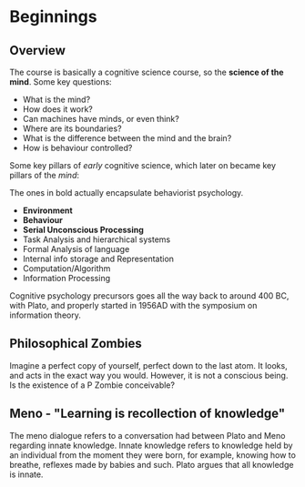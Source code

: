 # Beginnings

## Overview

The course is basically a cognitive science course, so the **science of the mind**. Some key questions:

* What is the mind?
* How does it work?
* Can machines have minds, or even think?
* Where are its boundaries?
* What is the difference between the mind and the brain?
* How is behaviour controlled?

Some key pillars of _early_ cognitive science, which later on became key pillars of the _mind_:

The ones in bold actually encapsulate behaviorist psychology.

* **Environment**
* **Behaviour**
* **Serial Unconscious Processing**
* Task Analysis and hierarchical systems
* Formal Analysis of language
* Internal info storage and Representation
* Computation/Algorithm
* Information Processing

Cognitive psychology precursors goes all the way back to around 400 BC, with Plato, and properly started in 1956AD with the symposium on information theory.

## Philosophical Zombies

Imagine a perfect copy of yourself, perfect down to the last atom. It looks, and acts in the exact way you would. However, it is not a conscious being. Is the existence of a P Zombie conceivable?&#x20;

## Meno - "Learning is recollection of knowledge"

The meno dialogue refers to a conversation had between Plato and Meno regarding innate knowledge. Innate knowledge refers to knowledge held by an individual from the moment they were born, for example, knowing how to breathe, reflexes made by babies and such. Plato argues that all knowledge is innate.&#x20;

